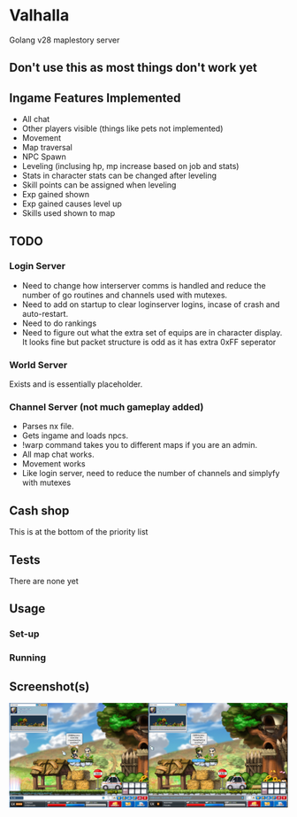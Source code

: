 # Valhalla
Golang v28 maplestory server

## Don't use this as most things don't work yet

## Ingame Features Implemented
- All chat
- Other players visible (things like pets not implemented)
- Movement
- Map traversal
- NPC Spawn
- Leveling (inclusing hp, mp increase based on job and stats)
- Stats in character stats can be changed after leveling
- Skill points can be assigned when leveling
- Exp gained shown
- Exp gained causes level up
- Skills used shown to map

## TODO
### Login Server
- Need to change how interserver comms is handled and reduce the number of go routines and channels used with mutexes.
- Need to add on startup to clear loginserver logins, incase of crash and auto-restart.
- Need to do rankings
- Need to figure out what the extra set of equips are in character display. It looks fine but packet structure is odd as it has extra 0xFF seperator

### World Server
Exists and is essentially placeholder.

### Channel Server (not much gameplay added)
- Parses nx file. 
- Gets ingame and loads npcs. 
- !warp command takes you to different maps if you are an admin.
- All map chat works.
- Movement works
- Like login server, need to reduce the number of channels and simplyfy with mutexes

## Cash shop
This is at the bottom of the priority list

## Tests
There are none yet

## Usage
### Set-up
### Running

## Screenshot(s)

![Alt text](images/movement.png?raw=true "In Game")
